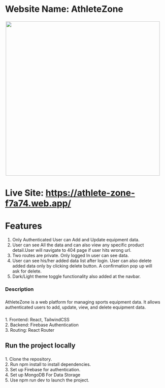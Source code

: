# Website Name: AthleteZone

###

<div align="center">
  <img height="500" width="full" src="https://i.ibb.co.com/Gs7yrrC/Whats-App-Image-2025-01-08-at-17-06-27-50bd914d.jpg"  />
</div>

###

# Live Site: https://athlete-zone-f7a74.web.app/

# Features 

1. Only Authenticated User can Add and Update equipment data.
2. User can see All the data and can also view any specific product detail.User will navigate to 404 page if user hits wrong url.
3. Two routes are private. Only logged In user can see data.
4. User can see his/her added data list after login. User can also delete added data only by clicking delete button. A confirmation pop up will ask for delete.
5. Dark/Light theme toggle functionality also added at the navbar.
###   
<h3 align="left">Description</h3>

###
<p align="left">AthleteZone is a web platform for managing sports equipment data. It allows authenticated users to add, update, view, and delete equipment data.</p>

###

<p align="left">1. Frontend: React, TailwindCSS<br>2. Backend: Firebase Authentication<br>3. Routing: React Router</p>

###



###

<h2 align="left">Run the project locally</h2>

###

<p align="left">1. Clone the repository.<br>2. Run npm install to install dependencies.<br>3. Set up Firebase for authentication.<br>4. Set up MongoDB For Data Storage<br>5. Use npm run dev to launch the project.</p>

###

